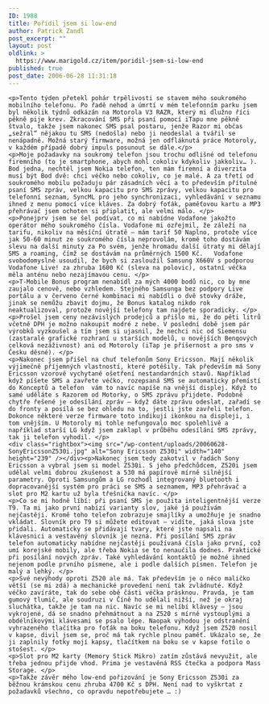 ```yaml
---
ID: 1988
title: Pořídil jsem si low-end
author: Patrick Zandl
post_excerpt: ""
layout: post
oldlink: >
  https://www.marigold.cz/item/poridil-jsem-si-low-end
published: true
post_date: 2006-06-28 11:31:18
---
```

	<p>Tento týden přetekl pohár trpělivosti se stavem mého soukromého mobilního telefonu. Po řadě nehod a úmrtí v mém telefonním parku jsem byl několik týdnů odkázán na Motorola V3 RAZR, který mi dlužno říci pěkně pije krev. Zkracování SMS při psaní pomocí iTapu mne pěkně štvalo, takže jsem nakonec SMS psal postaru, jenže Razor mi občas „sežral“ nějakou tu SMS (nedošla) nebo ji neodeslal a tvářil se nenápadně. Možná starý firmware, možná jen odfláknutá práce Motoroly, v každém případě dobrý impuls posunout se dále.</p>
	<p>Moje požadavky na soukromý telefon jsou trochu odlišné od telefonu firemního (to je smartphone, abych mohl cokoliv kdykoliv jakkoliv… ). Bod jedna, nechtěl jsem Nokia telefon, ten mám firemní a diverzita musí být Bod dvě: chci véčko nebo cokoliv, co je malé. A za třetí od soukromého mobilu požaduju pár zásadních věcí a to především přítulné psaní SMS zpráv, velkou kapacitu pro SMS zprávy, velkou kapacitu pro telefonní seznam, SyncML pro jeho synchronizaci, vyhledávání v seznamu ihned z menu pomocí více kláves. Za dobrý foťák, paměťovou kartu a MP3 přehrávač jsem ochoten si připlatit, ale velmi málo. </p>
	<p>Ponejprv jsem se šel podívat, co mi nabídne Vodafone jakožto operátor mého soukromého čísla. Vodafone mi ozřejmil, že záleží na tarifu, nikoliv na měsíční útratě – mám tarif 50 Naplno, protože více jak 50-60 minut ze soukromého čísla neprovolám, kromě toho dostávám slevu na další minuty za Po svém, jenže hromadu další útraty mi dělají SMS a roaming, čímž se dostávám na průměrných 1500 Kč.   Vodafone svobodomyslně usoudil, že bych si zasloužil Samsung X660V s podporou Vodafone Live! za zhruba 1600 Kč (sleva na polovic), ostatní véčka měla anténu nebo nezajímavou cenu. </p>
	<p>T-Mobile Bonus program nenabídl za mých 4000 bodů nic, co by mne zaujalo cenově, nebo vzhledem. Stejného Samsunga bez podpory Live portálu a v červeno černé kombinaci mi nabídli o dvě stovky dráže, jinak se nemůžu zbavit dojmu, že Bonus katalog nikdo rok neaktualizoval, protože novější telefony tam najdete sporadicky. </p>
	<p>Prošel jsem ceny nezávislých prodejců a přišlo mi, že do pěti litrů včetně DPH je možno nakoupit modré z nebe. V poslední době jsem pár výrobků vyzkoušel a tím jsem si ujasnil, že nechci nic od Siemensu (zastaralé grafické rozhraní u starších modelů, u novějších Benqových celková nezáživnost) ani od Motoroly (iTap je příšernost a pro sms v Česku děsné). </p>
	<p>Nakonec jsem přišel na chuť telefonům Sony Ericsson. Mají několik výjimečně příjemných vlastností, které potěšily. Tak především má Sony Ericsson vzorově vychytané ošetření nestandardních stavů. Například když píšete SMS a zavřete véčko, rozepsaná SMS se automaticky přemístí do Konceptů a telefon  vám to navíc napíše na vnější displej. Když to samé uděláte s Razorem od Motorky, o SMS zprávu přijdete. Podobně chytře řešené je odesílání zpráv – když dáte zprávu odeslat, zařadí se do fronty a posílá se bez ohledu na to, jestli jste zavřeli telefon. Dokonce některé verze firmware toto indikují ikonkou na displeji, i tom vnějším. U Motoroly mi tohle nefungovalo moc spolehlivě a například starší LG když jsem zaklapl v průběhu odesílání SMS zprávy, tak ji telefon vyhodil. </p>
	<div class="rightbox"><img src="/wp-content/uploads/20060628-SonyEricssonZ530i.jpg" alt="Sony Ericsson Z530i" width="140" height="239" /></div><p>Nakonec jsem tedy zakotvil v řadách Sony Ericsson a vybral jsem si model Z530i. S jeho předchůdcem, Z520i jsem udělal velmi dobrou zkušenost a 530 má papírově mírně silnější parametry. Oproti Samsungům a LG rozhodl integrovaný bluetooth i dopracovanější systém pro práci se SMS a seznamem, MP3 přehrávač a slot pro M2 kartu už byla třešnička navíc. </p>
	<p>Co se mi hodně líbí: při psaní SMS je použita inteligentnější verze T9. Ta mi jako první nabízí varianty slov, jaké já používám nejčastěji. Kromě toho telefon zobrazuje smajlíky a umožňuje je snadno vkládat. Slovník pro T9 si můžete editovat – vidíte, jaká slova jste přidali. Automaticky se přidávají tvary, které jste napsali na klávesnici a vestavěný slovník je nezná. Při posílání SMS zpráv telefon automaticky nabídne nejčastěji používaná čísla jako první, což umí korejské mobily, ale třeba Nokia se to nenaučila dodnes. Praktické při posílání nových zpráv. Také vyhledávání kontaktů je možné ihned nejenom podle prvního písmene, ale i podle dalších písmen. Telefon je malý a lehký. </p>
	<p>Své nevýhody oproti Z520 ale má. Tak především je o něco maličko větší (se mi zdá) a mechanické provedení není tak zvládnuté. Když véčko zavíráte, tak do sebe obě části véčka prásknou. Pravda, je tam gumový tlumič, ale soudruzi v Číně ho udělali nižší, než je okraj sluchátka, takže je tam na nic. Navíc se mi nelíbí klávesy – jsou vykrojené, dá se snadno přehmátnout a na Z520 s mírně vystouplými a obdélníkovými klávesami se psalo lépe. Naopak výhodou je odstranění vyhrazeného tlačítka pro foťák na boku telefonu. Když jsem Z520 nosil v kapse, divil jsem se, proč má tak rychle plnou paměť. Ukázalo se, že ji zaplnily fotky mojí kapsy, tlačítkem na boku se v kapse fotilo o stošest. </p>
	<p>Slot pro M2 karty (Memory Stick Mikro) zatím zůstává nevyužit, ale třeba jednou přijde vhod. Prima je vestavěná RSS čtečka a podpora Mass Storage. </p>
	<p>Takže závěr mého low-end pořizování je Sony Ericsson Z530i za běžnou krámskou cenu zhruba 4700 Kč s DPH. Není nad to vyškrtat z požadavků všechno, co opravdu nepotřebujete … :)
</p>